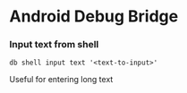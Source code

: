 # Android Debug Bridge

### Input text from shell

```
db shell input text '<text-to-input>'
```

Useful for entering long text
